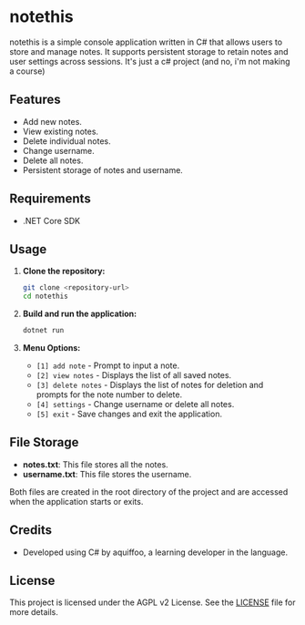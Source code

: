 # notethis

notethis is a simple console application written in C# that allows users to store and manage notes. It supports persistent storage to retain notes and user settings across sessions. It's just a c# project (and no, i'm not making a course)

## Features
- Add new notes.
- View existing notes.
- Delete individual notes.
- Change username.
- Delete all notes.
- Persistent storage of notes and username.

## Requirements
- .NET Core SDK

## Usage
1. **Clone the repository:**
    ```bash
    git clone <repository-url>
    cd notethis
    ```

2. **Build and run the application:**
    ```bash
    dotnet run
    ```

3. **Menu Options:**
    - `[1] add note` - Prompt to input a note.
    - `[2] view notes` - Displays the list of all saved notes.
    - `[3] delete notes` - Displays the list of notes for deletion and prompts for the note number to delete.
    - `[4] settings` - Change username or delete all notes.
    - `[5] exit` - Save changes and exit the application.

## File Storage
- **notes.txt**: This file stores all the notes.
- **username.txt**: This file stores the username.

Both files are created in the root directory of the project and are accessed when the application starts or exits.

## Credits
- Developed using C# by aquiffoo, a learning developer in the language.

## License
This project is licensed under the AGPL v2 License. See the [LICENSE](LICENSE) file for more details.
